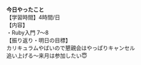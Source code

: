 **今日やったこと**<br>
【学習時間】4時間/日<br>
【内容】<br>
・Ruby入門 7〜8<br>
【振り返り・明日の目標】<br>
カリキュラムやばいので懇親会はやっぱりキャンセル<br>
追い上げる〜来月は参加したい😇<br>